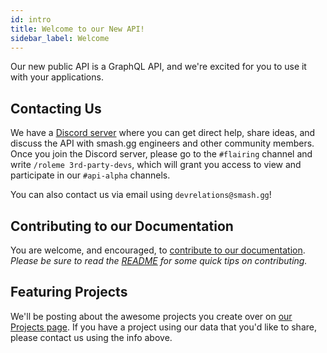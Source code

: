 ```yaml
---
id: intro
title: Welcome to our New API!
sidebar_label: Welcome
---
```


Our new public API is a GraphQL API, and we're excited for you to use it with your applications.

## Contacting Us

We have a <a href="https://discord.gg/smashgg" target="_blank">Discord server</a>
where you can get direct help, share ideas, and discuss the API with smash.gg engineers and other community members.
Once you join the Discord server, please go to the `#flairing` channel and write `/roleme 3rd-party-devs`,
 which will grant you access to view and participate in our `#api-alpha` channels.

You can also contact us via email using `devrelations@smash.gg`!

## Contributing to our Documentation

You are welcome, and encouraged, to [contribute to our documentation](https://github.com/smashgg/developer-portal).
*Please be sure to read the [README](https://github.com/smashgg/developer-portal/blob/master/README.md)
 for some quick tips on contributing.*

 ## Featuring Projects

 We'll be posting about the awesome projects you create over on [our Projects page](/blog).
 If you have a project using our data that you'd like to share, please contact us using the info above.